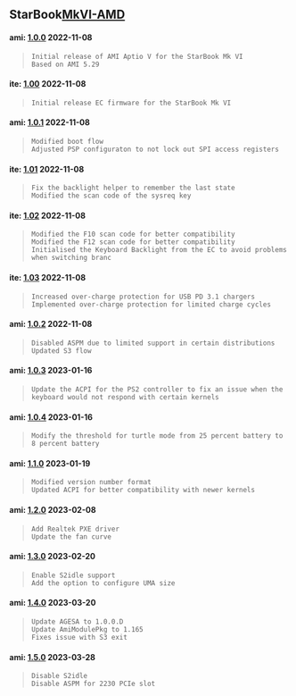 ## **StarBook**[MkVI-AMD](https://github.com/StarLabsLtd/firmware/tree/master/StarBook/MkVI-AMD)
#### ami: [1.0.0](https://github.com/StarLabsLtd/firmware/raw/master/StarBook/MkVI-AMD/ami/1.0.0/efi-B6-A.zip) 2022-11-08
>     Initial release of AMI Aptio V for the StarBook Mk VI
>     Based on AMI 5.29


#### ite: [1.00](https://github.com/StarLabsLtd/firmware/raw/master/StarBook/MkVI-AMD/ite/1.00/efi-B6-A.zip) 2022-11-08
>     Initial release EC firmware for the StarBook Mk VI


#### ami: [1.0.1](https://github.com/StarLabsLtd/firmware/raw/master/StarBook/MkVI-AMD/ami/1.0.1/efi-B6-A.zip) 2022-11-08
>     Modified boot flow
>     Adjusted PSP configuraton to not lock out SPI access registers


#### ite: [1.01](https://github.com/StarLabsLtd/firmware/raw/master/StarBook/MkVI-AMD/ite/1.01/efi-B6-A.zip) 2022-11-08
>     Fix the backlight helper to remember the last state
>     Modified the scan code of the sysreq key


#### ite: [1.02](https://github.com/StarLabsLtd/firmware/raw/master/StarBook/MkVI-AMD/ite/1.02/efi-B6-A.zip) 2022-11-08
>     Modified the F10 scan code for better compatibility
>     Modified the F12 scan code for better compatibility
>     Initialised the Keyboard Backlight from the EC to avoid problems when switching branc


#### ite: [1.03](https://github.com/StarLabsLtd/firmware/raw/master/StarBook/MkVI-AMD/ite/1.03/efi-B6-A.zip) 2022-11-08
>     Increased over-charge protection for USB PD 3.1 chargers
>     Implemented over-charge protection for limited charge cycles


#### ami: [1.0.2](https://github.com/StarLabsLtd/firmware/raw/master/StarBook/MkVI-AMD/ami/1.0.2/efi-B6-A.zip) 2022-11-08
>     Disabled ASPM due to limited support in certain distributions
>     Updated S3 flow


#### ami: [1.0.3](https://github.com/StarLabsLtd/firmware/raw/master/StarBook/MkVI-AMD/ami/1.0.3/efi-B6-A.zip) 2023-01-16
>     Update the ACPI for the PS2 controller to fix an issue when the
>     keyboard would not respond with certain kernels


#### ami: [1.0.4](https://github.com/StarLabsLtd/firmware/raw/master/StarBook/MkVI-AMD/ami/1.0.4/efi-B6-A.zip) 2023-01-16
>     Modify the threshold for turtle mode from 25 percent battery to 8 percent battery
>     


#### ami: [1.1.0](https://github.com/StarLabsLtd/firmware/raw/master/StarBook/MkVI-AMD/ami/1.1.0/efi-B6-A.zip) 2023-01-19
>     Modified version number format
>     Updated ACPI for better compatibility with newer kernels


#### ami: [1.2.0](https://github.com/StarLabsLtd/firmware/raw/master/StarBook/MkVI-AMD/ami/1.2.0/efi-B6-A.zip) 2023-02-08
>     Add Realtek PXE driver
>     Update the fan curve


#### ami: [1.3.0](https://github.com/StarLabsLtd/firmware/raw/master/StarBook/MkVI-AMD/ami/1.3.0/efi-B6-A.zip) 2023-02-20
>     Enable S2idle support
>     Add the option to configure UMA size


#### ami: [1.4.0](https://github.com/StarLabsLtd/firmware/raw/master/StarBook/MkVI-AMD/ami/1.4.0/efi-B6-A.zip) 2023-03-20
>     Update AGESA to 1.0.0.D
>     Update AmiModulePkg to 1.165
>     Fixes issue with S3 exit


#### ami: [1.5.0](https://github.com/StarLabsLtd/firmware/raw/master/StarBook/MkVI-AMD/ami/1.5.0/efi-B6-A.zip) 2023-03-28
>     Disable S2idle
>     Disable ASPM for 2230 PCIe slot

